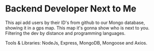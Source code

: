# Backend Developer Next to Me
This api add users by their ID's from github to our Mongo database, showing it in a gps map. This map it's gonna show 
who is next to you. Filtering the dev by distance and programming languages.

Tools & Libraries: NodeJs, Express, MongoDB, Mongoose and Axios.

